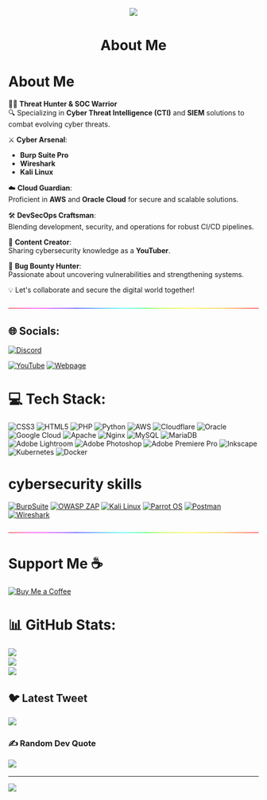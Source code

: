 <!-- Picture with animation -->
<p align="center">
  <img src="https://github.com/7oSkaaa/7oSkaaa/blob/main/Images/about_me.gif?raw=true" width="100px">
</p>

<!-- Title -->
<h1 align="center">About Me</h1>

# About Me

👨‍💻 **Threat Hunter & SOC Warrior**  
🔍 Specializing in **Cyber Threat Intelligence (CTI)** and **SIEM** solutions to combat evolving cyber threats.  

⚔️ **Cyber Arsenal**:  
- **Burp Suite Pro**  
- **Wireshark**  
- **Kali Linux**  

☁️ **Cloud Guardian**:  
Proficient in **AWS** and **Oracle Cloud** for secure and scalable solutions.  

🛠️ **DevSecOps Craftsman**:  
Blending development, security, and operations for robust CI/CD pipelines.  

🎥 **Content Creator**:  
Sharing cybersecurity knowledge as a **YouTuber**.  

🐞 **Bug Bounty Hunter**:  
Passionate about uncovering vulnerabilities and strengthening systems.

💡 Let's collaborate and secure the digital world together!






<img src="./rainbow-superthin.gif">

<!-- Socials -->
<h2>🌐 Socials:</h2>

  <a href="https://discord.gg/https://discord.gg/cWXb2gaC"><img src="https://img.shields.io/badge/Discord-%237289DA.svg?logo=discord&logoColor=white" alt="Discord"></a>

  <a href="https://youtube.com/@dark_mechanic"><img src="https://img.shields.io/badge/YouTube-%23FF0000.svg?logo=YouTube&logoColor=white" alt="YouTube"></a>
  <a href="https://imaltaf.site"><img src="https://img.shields.io/badge/My%20webpage%20-Imaltaf.site-green" alt="Webpage"></a>


# 💻 Tech Stack:
![CSS3](https://img.shields.io/badge/css3-%231572B6.svg?style=for-the-badge&logo=css3&logoColor=white)
![HTML5](https://img.shields.io/badge/html5-%23E34F26.svg?style=for-the-badge&logo=html5&logoColor=white)
![PHP](https://img.shields.io/badge/php-%23777BB4.svg?style=for-the-badge&logo=php&logoColor=white)
![Python](https://img.shields.io/badge/python-3670A0?style=for-the-badge&logo=python&logoColor=ffdd54)
![AWS](https://img.shields.io/badge/AWS-%23FF9900.svg?style=for-the-badge&logo=amazon-aws&logoColor=white)
![Cloudflare](https://img.shields.io/badge/Cloudflare-F38020?style=for-the-badge&logo=Cloudflare&logoColor=white)
![Oracle](https://img.shields.io/badge/Oracle-F80000?style=for-the-badge&logo=oracle&logoColor=white)
![Google Cloud](https://img.shields.io/badge/Google%20Cloud-%234285F4.svg?style=for-the-badge&logo=google-cloud&logoColor=white)
![Apache](https://img.shields.io/badge/apache-%23D42029.svg?style=for-the-badge&logo=apache&logoColor=white)
![Nginx](https://img.shields.io/badge/nginx-%23009639.svg?style=for-the-badge&logo=nginx&logoColor=white)
![MySQL](https://img.shields.io/badge/mysql-%2300f.svg?style=for-the-badge&logo=mysql&logoColor=white)
![MariaDB](https://img.shields.io/badge/MariaDB-003545?style=for-the-badge&logo=mariadb&logoColor=white)
![Adobe Lightroom](https://img.shields.io/badge/Adobe%20Lightroom-31A8FF.svg?style=for-the-badge&logo=Adobe%20Lightroom&logoColor=white)
![Adobe Photoshop](https://img.shields.io/badge/adobephotoshop-%2331A8FF.svg?style=for-the-badge&logo=adobephotoshop&logoColor=white)
![Adobe Premiere Pro](https://img.shields.io/badge/Adobe%20Premiere%20Pro-9999FF.svg?style=for-the-badge&logo=Adobe%20Premiere%20Pro&logoColor=white)
![Inkscape](https://img.shields.io/badge/Inkscape-e0e0e0?style=for-the-badge&logo=inkscape&logoColor=080A13)
![Kubernetes](https://img.shields.io/badge/kubernetes-%23326ce5.svg?style=for-the-badge&logo=kubernetes&logoColor=white)
![Docker](https://img.shields.io/badge/docker-%230db7ed.svg?style=for-the-badge&logo=docker&logoColor=white)


# cybersecurity skills

[![BurpSuite](https://img.shields.io/badge/BurpSuite_Pro-Professional-red?style=for-the-badge&logo=burpsuite)](https://portswigger.net/burp)
[![OWASP ZAP](https://img.shields.io/badge/OWASP_ZAP-Proxy-orange?style=for-the-badge&logo=owasp)](https://www.zaproxy.org/)
[![Kali Linux](https://img.shields.io/badge/Kali_Linux-Distribution-blue?style=for-the-badge&logo=kali-linux)](https://www.kali.org/)
[![Parrot OS](https://img.shields.io/badge/Parrot_OS-Distribution-yellow?style=for-the-badge&logo=linux)](https://www.parrotsec.org/)
[![Postman](https://img.shields.io/badge/Postman-Client-lightgrey?style=for-the-badge&logo=postman)](https://www.postman.com/)
[![Wireshark](https://img.shields.io/badge/Wireshark-Analyzer-green?style=for-the-badge&logo=wireshark)](https://www.wireshark.org/)


<img src="./rainbow-superthin.gif">

# Support Me ☕

[![Buy Me a Coffee](https://img.shields.io/badge/Buy%20Me%20a%20Coffee-%E2%98%95-yellow?style=for-the-badge)](https://www.buymeacoffee.com/imaltaf)


# 📊 GitHub Stats:
![](https://github-readme-stats.vercel.app/api?username=imaltaf&theme=dark&hide_border=false&include_all_commits=false&count_private=false)<br/>
![](https://github-readme-streak-stats.herokuapp.com/?user=imaltaf&theme=dark&hide_border=false)<br/>
![](https://github-readme-stats.vercel.app/api/top-langs/?username=imaltaf&theme=dark&hide_border=false&include_all_commits=false&count_private=false&layout=compact)

## 🐦 Latest Tweet
[![](https://gtce.itsvg.in/api?username=Dark_Mechanic)](https://github.com/VishwaGauravIn/github-twitter-card-embed)

### ✍️ Random Dev Quote
![](https://quotes-github-readme.vercel.app/api?type=horizontal&theme=merko)


---
[![](https://visitcount.itsvg.in/api?id=imaltaf&icon=0&color=3)](https://visitcount.itsvg.in)

<!-- Proudly created with GPRM ( https://gprm.itsvg.in ) -->
